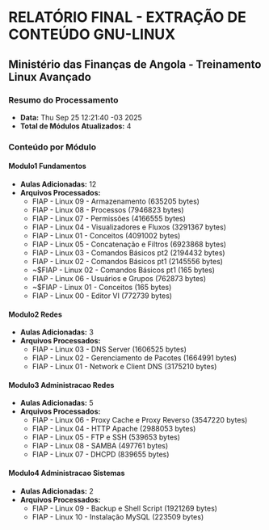
# RELATÓRIO FINAL - EXTRAÇÃO DE CONTEÚDO GNU-LINUX
## Ministério das Finanças de Angola - Treinamento Linux Avançado

### Resumo do Processamento
- **Data:** Thu Sep 25 12:21:40 -03 2025
- **Total de Módulos Atualizados:** 4

### Conteúdo por Módulo

#### Modulo1 Fundamentos
- **Aulas Adicionadas:** 12
- **Arquivos Processados:**
  - FIAP - Linux 09 - Armazenamento (635205 bytes)
  - FIAP - Linux 08 - Processos (7946823 bytes)
  - FIAP - Linux 07 - Permissões (4166555 bytes)
  - FIAP - Linux 04 - Visualizadores e Fluxos (3291367 bytes)
  - FIAP - Linux 01 - Conceitos (4091002 bytes)
  - FIAP - Linux 05 - Concatenação e Filtros (6923868 bytes)
  - FIAP - Linux 03 - Comandos Básicos pt2 (2194432 bytes)
  - FIAP - Linux 02 - Comandos Básicos pt1 (2145556 bytes)
  - ~$FIAP - Linux 02 - Comandos Básicos pt1 (165 bytes)
  - FIAP - Linux 06 - Usuários e Grupos (762873 bytes)
  - ~$FIAP - Linux 01 - Conceitos (165 bytes)
  - FIAP - Linux 00 - Editor VI (772739 bytes)

#### Modulo2 Redes
- **Aulas Adicionadas:** 3
- **Arquivos Processados:**
  - FIAP - Linux 03 - DNS Server (1606525 bytes)
  - FIAP - Linux 02 - Gerenciamento de Pacotes (1664991 bytes)
  - FIAP - Linux 01 - Network e Client DNS (3175210 bytes)

#### Modulo3 Administracao Redes
- **Aulas Adicionadas:** 5
- **Arquivos Processados:**
  - FIAP - Linux 06 - Proxy Cache e Proxy Reverso (3547220 bytes)
  - FIAP - Linux 04 - HTTP Apache (2988053 bytes)
  - FIAP - Linux 05 - FTP e SSH (539653 bytes)
  - FIAP - Linux 08 - SAMBA (497761 bytes)
  - FIAP - Linux 07 - DHCPD (839655 bytes)

#### Modulo4 Administracao Sistemas
- **Aulas Adicionadas:** 2
- **Arquivos Processados:**
  - FIAP - Linux 09 - Backup e Shell Script (1921269 bytes)
  - FIAP - Linux 10 - Instalação MySQL (223509 bytes)
